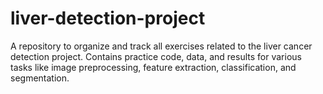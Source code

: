 # liver-detection-project
A repository to organize and track all exercises related to the liver cancer detection project. Contains practice code, data, and results for various tasks like image preprocessing, feature extraction, classification, and segmentation.
